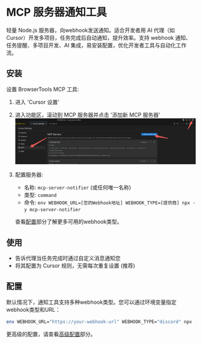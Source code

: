 # MCP 服务器通知工具

轻量 Node.js 服务器，向webhook发送通知。适合开发者用 AI 代理（如 Cursor）开发多项目，任务完成后自动通知，提升效率。支持 webhook 通知、任务提醒、多项目开发、AI 集成，易安装配置，优化开发者工具与自动化工作流。

## 安装

设置 BrowserTools MCP 工具:
1. 进入 'Cursor 设置'
2. 进入功能区，滚动到 MCP 服务器并点击 '添加新 MCP 服务器'
![MCP 服务器设置](/docs/guide.jpg)

3. 配置服务器:
   - 名称: `mcp-server-notifier` (或任何唯一名称)
   - 类型: `command`
   - 命令: `env WEBHOOK_URL=[您的Webhook地址] WEBHOOK_TYPE=[提供商] npx -y mcp-server-notifier`

   查看[配置](#配置)部分了解更多可用的webhook类型。

## 使用

- 告诉代理当任务完成时通过自定义消息通知您
- 将其配置为 Cursor 规则，无需每次重复设置 (推荐)

## 配置

默认情况下，通知工具支持多种webhook类型。您可以通过环境变量指定webhook类型和URL：

```bash
env WEBHOOK_URL="https://your-webhook-url" WEBHOOK_TYPE="discord" npx -y mcp-server-notifier
```

更高级的配置，请查看[高级配置](#高级配置)部分。
